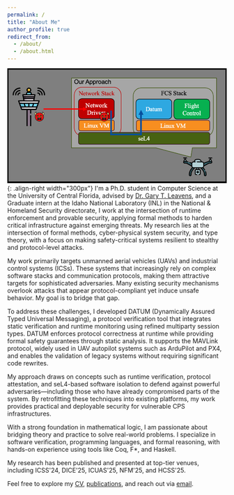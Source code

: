```yaml
---
permalink: /
title: "About Me"
author_profile: true
redirect_from: 
  - /about/
  - /about.html
---
```


![Datum pic](/images/datum.png){: .align-right width="300px"}
I'm a Ph.D. student in Computer Science at the University of Central Florida, advised by [Dr. Gary T. Leavens](https://www.cs.ucf.edu/~leavens/homepage.html), and a Graduate intern at the Idaho National Laboratory (INL) in the National & Homeland Security directorate, I work at the intersection of runtime enforcement and provable security, applying formal methods to harden critical infrastructure against emerging threats. My research lies at the intersection of formal methods, cyber-physical system security, and type theory, with a focus on making safety-critical systems resilient to stealthy and protocol-level attacks.

My work primarily targets unmanned aerial vehicles (UAVs) and industrial control systems (ICSs). These systems that increasingly rely on complex software stacks and communication protocols, making them attractive targets for sophisticated adversaries. Many existing security mechanisms overlook attacks that appear protocol-compliant yet induce unsafe behavior. My goal is to bridge that gap.

To address these challenges, I developed DATUM (Dynamically Assured Typed Universal Messaging), a protocol verification tool that integrates static verification and runtime monitoring using refined multiparty session types. DATUM enforces protocol correctness at runtime while providing formal safety guarantees through static analysis. It supports the MAVLink protocol, widely used in UAV autopilot systems such as ArduPilot and PX4, and enables the validation of legacy systems without requiring significant code rewrites.

My approach draws on concepts such as runtime verification, protocol attestation, and seL4-based software isolation to defend against powerful adversaries—including those who have already compromised parts of the system. By retrofitting these techniques into existing platforms, my work provides practical and deployable security for vulnerable CPS infrastructures.

With a strong foundation in mathematical logic, I am passionate about bridging theory and practice to solve real-world problems. I specialize in software verification, programming languages, and formal reasoning, with hands-on experience using tools like Coq, F\*, and Haskell.

My research has been published and presented at top-tier venues, including ICSS'24, DICE'25, ICUAS'25, NFM'25, and HCSS'25.

Feel free to explore my [CV](/cv/), [publications](/publications/), and reach out via [email](mailto:arthur.amorim@ucf.edu).